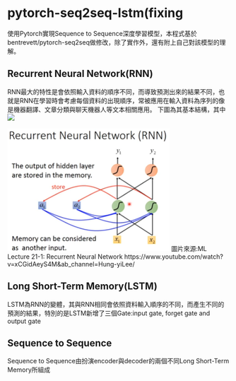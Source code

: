 # pytorch-seq2seq-lstm(fixing
使用Pytorch實現Sequence to Sequence深度學習模型，本程式基於bentrevett/pytorch-seq2seq做修改，除了實作外，還有附上自己對該模型的理解。
## Recurrent Neural Network(RNN)
RNN最大的特性是會依照輸入資料的順序不同，而導致預測出來的結果不同，也就是RNN在學習時會考慮每個資料的出現順序，常被應用在輸入資料為序列的像是機器翻譯、文章分類與聊天機器人等文本相關應用。
下圖為其基本結構，其中<img src="http://chart.googleapis.com/chart?cht=tx&chl= X_{t-1}" style="border:none;">
<!-- ![RNN](/image/RNN.png "RNN") -->
<img width="367" height="278" src="/image/RNN.png">
圖片來源:ML Lecture 21-1: Recurrent Neural Network https://www.youtube.com/watch?v=xCGidAeyS4M&ab_channel=Hung-yiLee/

## Long Short-Term Memory(LSTM)  
LSTM為RNN的變體，其與RNN相同會依照資料輸入順序的不同，而產生不同的預測的結果，特別的是LSTM新增了三個Gate:input gate, forget gate and output gate
## Sequence to Sequence
Sequence to Sequence由扮演encoder與decoder的兩個不同Long Short-Term Memory所組成
